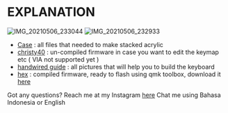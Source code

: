 # EXPLANATION

![IMG_20210506_233044](https://user-images.githubusercontent.com/50755960/117558211-8016c380-b0a5-11eb-8ee5-1da7244ac399.jpg)
![IMG_20210506_232933](https://user-images.githubusercontent.com/50755960/117558214-87d66800-b0a5-11eb-89a5-b3df7973d499.jpg)

* [Case](https://github.com/valdiieee/keyboards/tree/main/christy40/Case)
  : all files that needed to make stacked acrylic
* [christy40](https://github.com/valdiieee/keyboards/tree/main/christy40/christy40)
  : un-compiled firmware in case you want to edit the keymap etc ( VIA not supported yet )
* [handwired guide](https://github.com/valdiieee/keyboards/tree/main/christy40/handwired%20guide)
  : all pictures that will help you to build the keyboard
* [hex]()
  : compiled firmware, ready to flash using qmk toolbox, download it [here](https://github.com/qmk/qmk_toolbox/releases)

Got any questions? Reach me at my Instagram [here](https://www.instagram.com/valdydesu_/)
Chat me using Bahasa Indonesia or English
